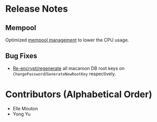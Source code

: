 # Release Notes

## Mempool

Optimized [mempool
management](https://github.com/lightningnetwork/lnd/pull/7681) to lower the CPU
usage.

## Bug Fixes

* [Re-encrypt/regenerate](https://github.com/lightningnetwork/lnd/pull/7705)
  all macaroon DB root keys on `ChangePassword`/`GenerateNewRootKey`
  respectively.

# Contributors (Alphabetical Order)
* Elle Mouton
* Yong Yu
